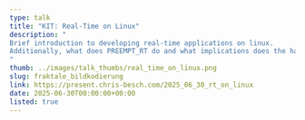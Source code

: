 ```yaml
---
type: talk
title: "KIT: Real-Time on Linux"
description: "
Brief introduction to developing real-time applications on linux.
Additionally, what does PREEMPT_RT do and what implications does the hardware have?
"
thumb: ../images/talk_thumbs/real_time_on_linux.png
slug: fraktale_bildkodierung
link: https://present.chris-besch.com/2025_06_30_rt_on_linux
date: 2025-06-30T00:00:00+00:00
listed: true
---
```

